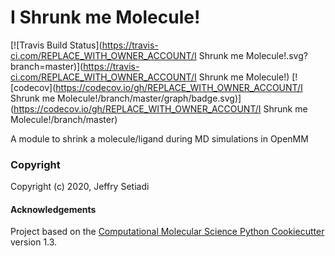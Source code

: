 I Shrunk me Molecule!
==============================
[//]: # (Badges)
[![Travis Build Status](https://travis-ci.com/REPLACE_WITH_OWNER_ACCOUNT/I Shrunk me Molecule!.svg?branch=master)](https://travis-ci.com/REPLACE_WITH_OWNER_ACCOUNT/I Shrunk me Molecule!)
[![codecov](https://codecov.io/gh/REPLACE_WITH_OWNER_ACCOUNT/I Shrunk me Molecule!/branch/master/graph/badge.svg)](https://codecov.io/gh/REPLACE_WITH_OWNER_ACCOUNT/I Shrunk me Molecule!/branch/master)


A module to shrink a molecule/ligand during MD simulations in OpenMM

### Copyright

Copyright (c) 2020, Jeffry Setiadi


#### Acknowledgements
 
Project based on the 
[Computational Molecular Science Python Cookiecutter](https://github.com/molssi/cookiecutter-cms) version 1.3.
